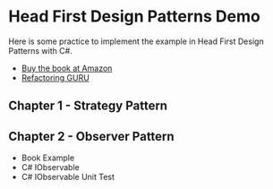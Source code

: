 # Head First Design Patterns Demo

Here is some practice to implement the example in Head First Design Patterns with C#.

- [Buy the book at Amazon](https://www.amazon.com/Head-First-Design-Patterns-Brain-Friendly/dp/0596007124)
- [Refactoring GURU](https://refactoring.guru/design-patterns/catalog)

## Chapter 1 - Strategy Pattern

## Chapter 2 - Observer Pattern
- Book Example
- C# IObservable
- C# IObservable Unit Test